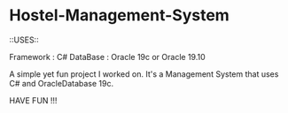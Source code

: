 # Hostel-Management-System

::USES::

Framework : C#
DataBase : Oracle 19c or Oracle 19.10


A simple yet fun project I worked on. It's a Management System that uses C# and OracleDatabase 19c.


HAVE FUN !!!
